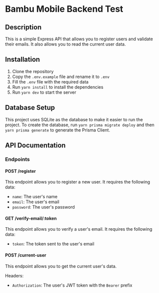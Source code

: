 # Bambu Mobile Backend Test

## Description

This is a simple Express API that allows you to register users and validate their emails. It also allows you to read the current user data.

## Installation

1. Clone the repository
2. Copy the `.env.example` file and rename it to `.env`
3. Fill the `.env` file with the required data
4. Run `yarn install` to install the dependencies
5. Run `yarn dev` to start the server

## Database Setup

This project uses SQLite as the database to make it easier to run the project.
To create the database, run `yarn prisma migrate deploy` and then `yarn prisma generate` to generate the Prisma Client.

## API Documentation

### Endpoints

#### POST /register

This endpoint allows you to register a new user. It requires the following data:

- `name`: The user's name
- `email`: The user's email
- `password`: The user's password

#### GET /verify-email/:token

This endpoint allows you to verify a user's email. It requires the following data:

- `token`: The token sent to the user's email

#### POST /current-user

This endpoint allows you to get the current user's data.

Headers:

- `Authorization`: The user's JWT token with the `Bearer` prefix
